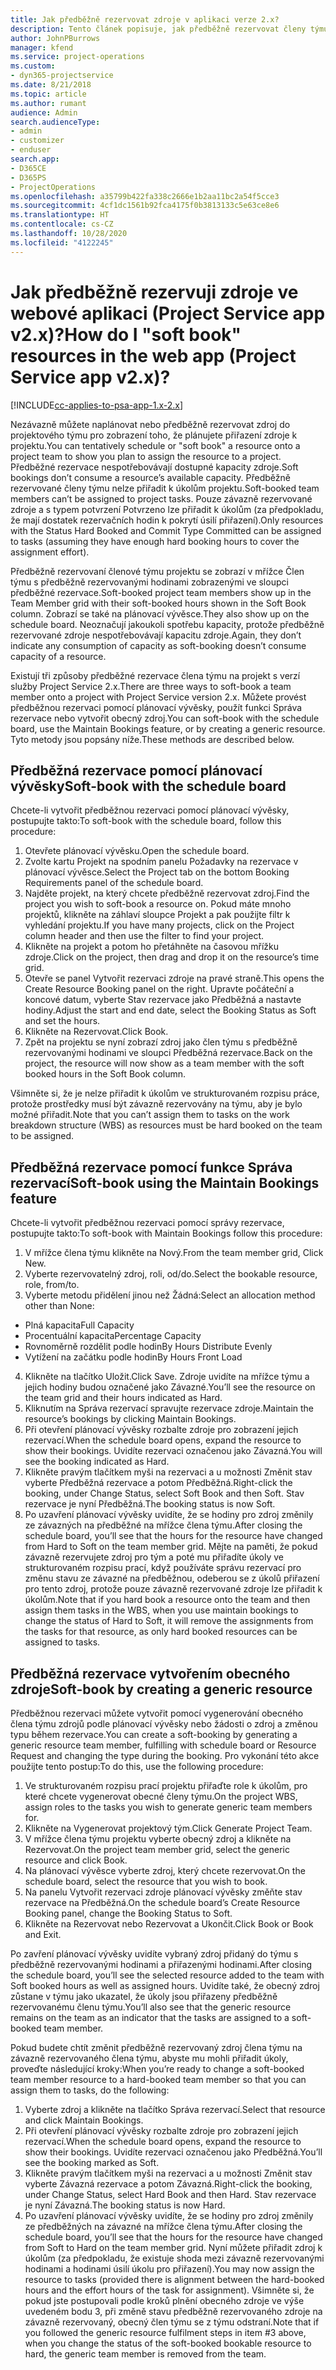 ```yaml
---
title: Jak předběžně rezervovat zdroje v aplikaci verze 2.x?
description: Tento článek popisuje, jak předběžně rezervovat členy týmu projektu s pomocí Project Service.
author: JohnPBurrows
manager: kfend
ms.service: project-operations
ms.custom:
- dyn365-projectservice
ms.date: 8/21/2018
ms.topic: article
ms.author: rumant
audience: Admin
search.audienceType:
- admin
- customizer
- enduser
search.app:
- D365CE
- D365PS
- ProjectOperations
ms.openlocfilehash: a35799b422fa338c2666e1b2aa11bc2a54f5cce3
ms.sourcegitcommit: 4cf1dc1561b92fca4175f0b3813133c5e63ce8e6
ms.translationtype: HT
ms.contentlocale: cs-CZ
ms.lasthandoff: 10/28/2020
ms.locfileid: "4122245"
---
```

# <a name="how-do-i-soft-book-resources-in-the-web-app-project-service-app-v2x"></a><span data-ttu-id="215d7-103">Jak předběžně rezervuji zdroje ve webové aplikaci (Project Service app v2.x)?</span><span class="sxs-lookup"><span data-stu-id="215d7-103">How do I "soft book" resources in the web app (Project Service app v2.x)?</span></span>

[!INCLUDE[cc-applies-to-psa-app-1.x-2.x](../includes/cc-applies-to-psa-app-1x-2x.md)]

<span data-ttu-id="215d7-104">Nezávazně můžete naplánovat nebo předběžně rezervovat zdroj do projektového týmu pro zobrazení toho, že plánujete přiřazení zdroje k projektu.</span><span class="sxs-lookup"><span data-stu-id="215d7-104">You can tentatively schedule or "soft book" a resource onto a project team to show you plan to assign the resource to a project.</span></span> <span data-ttu-id="215d7-105">Předběžné rezervace nespotřebovávají dostupné kapacity zdroje.</span><span class="sxs-lookup"><span data-stu-id="215d7-105">Soft bookings don’t consume a resource’s available capacity.</span></span> <span data-ttu-id="215d7-106">Předběžně rezervované členy týmu nelze přiřadit k úkolům projektu.</span><span class="sxs-lookup"><span data-stu-id="215d7-106">Soft-booked team members can’t be assigned to project tasks.</span></span> <span data-ttu-id="215d7-107">Pouze závazně rezervované zdroje a s typem potvrzení Potvrzeno lze přiřadit k úkolům (za předpokladu, že mají dostatek rezervačních hodin k pokrytí úsilí přiřazení).</span><span class="sxs-lookup"><span data-stu-id="215d7-107">Only resources with the Status Hard Booked and Commit Type Committed can be assigned to tasks (assuming they have enough hard booking hours to cover the assignment effort).</span></span>

<span data-ttu-id="215d7-108">Předběžně rezervovaní členové týmu projektu se zobrazí v mřížce Člen týmu s předběžně rezervovanými hodinami zobrazenými ve sloupci předběžné rezervace.</span><span class="sxs-lookup"><span data-stu-id="215d7-108">Soft-booked project team members show up in the Team Member grid with their soft-booked hours shown in the Soft Book column.</span></span> <span data-ttu-id="215d7-109">Zobrazí se také na plánovací vývěsce.</span><span class="sxs-lookup"><span data-stu-id="215d7-109">They also show up on the schedule board.</span></span> <span data-ttu-id="215d7-110">Neoznačují jakoukoli spotřebu kapacity, protože předběžně rezervované zdroje nespotřebovávají kapacitu zdroje.</span><span class="sxs-lookup"><span data-stu-id="215d7-110">Again, they don’t indicate any consumption of capacity as soft-booking doesn’t consume capacity of a resource.</span></span>

<span data-ttu-id="215d7-111">Existují tři způsoby předběžné rezervace člena týmu na projekt s verzí služby Project Service 2.x.</span><span class="sxs-lookup"><span data-stu-id="215d7-111">There are three ways to soft-book a team member onto a project with Project Service version 2.x.</span></span> <span data-ttu-id="215d7-112">Můžete provést předběžnou rezervaci pomocí plánovací vývěsky, použít funkci Správa rezervace nebo vytvořit obecný zdroj.</span><span class="sxs-lookup"><span data-stu-id="215d7-112">You can soft-book with the schedule board, use the Maintain Bookings feature, or by creating a generic resource.</span></span> <span data-ttu-id="215d7-113">Tyto metody jsou popsány níže.</span><span class="sxs-lookup"><span data-stu-id="215d7-113">These methods are described below.</span></span>

## <a name="soft-book-with-the-schedule-board"></a><span data-ttu-id="215d7-114">Předběžná rezervace pomocí plánovací vývěsky</span><span class="sxs-lookup"><span data-stu-id="215d7-114">Soft-book with the schedule board</span></span>

<span data-ttu-id="215d7-115">Chcete-li vytvořit předběžnou rezervaci pomocí plánovací vývěsky, postupujte takto:</span><span class="sxs-lookup"><span data-stu-id="215d7-115">To soft-book with the schedule board, follow this procedure:</span></span> 
1. <span data-ttu-id="215d7-116">Otevřete plánovací vývěsku.</span><span class="sxs-lookup"><span data-stu-id="215d7-116">Open the schedule board.</span></span>
2. <span data-ttu-id="215d7-117">Zvolte kartu Projekt na spodním panelu Požadavky na rezervace v plánovací vývěsce.</span><span class="sxs-lookup"><span data-stu-id="215d7-117">Select the Project tab on the bottom Booking Requirements panel of the schedule board.</span></span>
3. <span data-ttu-id="215d7-118">Najděte projekt, na který chcete předběžně rezervovat zdroj.</span><span class="sxs-lookup"><span data-stu-id="215d7-118">Find the project you wish to soft-book a resource on.</span></span> <span data-ttu-id="215d7-119">Pokud máte mnoho projektů, klikněte na záhlaví sloupce Projekt a pak použijte filtr k vyhledání projektu.</span><span class="sxs-lookup"><span data-stu-id="215d7-119">If you have many projects, click on the Project column header and then use the filter to find your project.</span></span>
4. <span data-ttu-id="215d7-120">Klikněte na projekt a potom ho přetáhněte na časovou mřížku zdroje.</span><span class="sxs-lookup"><span data-stu-id="215d7-120">Click on the project, then drag and drop it on the resource’s time grid.</span></span>
5. <span data-ttu-id="215d7-121">Otevře se panel Vytvořit rezervaci zdroje na pravé straně.</span><span class="sxs-lookup"><span data-stu-id="215d7-121">This opens the Create Resource Booking panel on the right.</span></span> <span data-ttu-id="215d7-122">Upravte počáteční a koncové datum, vyberte Stav rezervace jako Předběžná a nastavte hodiny.</span><span class="sxs-lookup"><span data-stu-id="215d7-122">Adjust the start and end date, select the Booking Status as Soft and set the hours.</span></span> 
6. <span data-ttu-id="215d7-123">Klikněte na Rezervovat.</span><span class="sxs-lookup"><span data-stu-id="215d7-123">Click Book.</span></span>
7. <span data-ttu-id="215d7-124">Zpět na projektu se nyní zobrazí zdroj jako člen týmu s předběžně rezervovanými hodinami ve sloupci Předběžná rezervace.</span><span class="sxs-lookup"><span data-stu-id="215d7-124">Back on the project, the resource will now show as a team member with the soft booked hours in the Soft Book column.</span></span>

<span data-ttu-id="215d7-125">Všimněte si, že je nelze přiřadit k úkolům ve strukturovaném rozpisu práce, protože prostředky musí být závazně rezervovány na týmu, aby je bylo možné přiřadit.</span><span class="sxs-lookup"><span data-stu-id="215d7-125">Note that you can’t assign them to tasks on the work breakdown structure (WBS) as resources must be hard booked on the team to be assigned.</span></span>

## <a name="soft-book-using-the-maintain-bookings-feature"></a><span data-ttu-id="215d7-126">Předběžná rezervace pomocí funkce Správa rezervací</span><span class="sxs-lookup"><span data-stu-id="215d7-126">Soft-book using the Maintain Bookings feature</span></span>

<span data-ttu-id="215d7-127">Chcete-li vytvořit předběžnou rezervaci pomocí správy rezervace, postupujte takto:</span><span class="sxs-lookup"><span data-stu-id="215d7-127">To soft-book with Maintain Bookings follow this procedure:</span></span>
1. <span data-ttu-id="215d7-128">V mřížce člena týmu klikněte na Nový.</span><span class="sxs-lookup"><span data-stu-id="215d7-128">From the team member grid, Click New.</span></span>
2. <span data-ttu-id="215d7-129">Vyberte rezervovatelný zdroj, roli, od/do.</span><span class="sxs-lookup"><span data-stu-id="215d7-129">Select the bookable resource, role, from/to.</span></span>
3. <span data-ttu-id="215d7-130">Vyberte metodu přidělení jinou než Žádná:</span><span class="sxs-lookup"><span data-stu-id="215d7-130">Select an allocation method other than None:</span></span>
- <span data-ttu-id="215d7-131">Plná kapacita</span><span class="sxs-lookup"><span data-stu-id="215d7-131">Full Capacity</span></span>
- <span data-ttu-id="215d7-132">Procentuální kapacita</span><span class="sxs-lookup"><span data-stu-id="215d7-132">Percentage Capacity</span></span>
- <span data-ttu-id="215d7-133">Rovnoměrně rozdělit podle hodin</span><span class="sxs-lookup"><span data-stu-id="215d7-133">By Hours Distribute Evenly</span></span>
- <span data-ttu-id="215d7-134">Vytížení na začátku podle hodin</span><span class="sxs-lookup"><span data-stu-id="215d7-134">By Hours Front Load</span></span>
4. <span data-ttu-id="215d7-135">Klikněte na tlačítko Uložit.</span><span class="sxs-lookup"><span data-stu-id="215d7-135">Click Save.</span></span> <span data-ttu-id="215d7-136">Zdroje uvidíte na mřížce týmu a jejich hodiny budou označené jako Závazné.</span><span class="sxs-lookup"><span data-stu-id="215d7-136">You’ll see the resource on the team grid and their hours indicated as Hard.</span></span>
5. <span data-ttu-id="215d7-137">Kliknutím na Správa rezervací spravujte rezervace zdroje.</span><span class="sxs-lookup"><span data-stu-id="215d7-137">Maintain the resource’s bookings by clicking Maintain Bookings.</span></span>
6. <span data-ttu-id="215d7-138">Při otevření plánovací vývěsky rozbalte zdroje pro zobrazení jejich rezervací.</span><span class="sxs-lookup"><span data-stu-id="215d7-138">When the schedule board opens, expand the resource to show their bookings.</span></span> <span data-ttu-id="215d7-139">Uvidíte rezervaci označenou jako Závazná.</span><span class="sxs-lookup"><span data-stu-id="215d7-139">You will see the booking indicated as Hard.</span></span>
7. <span data-ttu-id="215d7-140">Klikněte pravým tlačítkem myši na rezervaci a u možnosti Změnit stav vyberte Předběžná rezervace a potom Předběžná.</span><span class="sxs-lookup"><span data-stu-id="215d7-140">Right-click the booking, under Change Status, select Soft Book and then Soft.</span></span> <span data-ttu-id="215d7-141">Stav rezervace je nyní Předběžná.</span><span class="sxs-lookup"><span data-stu-id="215d7-141">The booking status is now Soft.</span></span>
8. <span data-ttu-id="215d7-142">Po uzavření plánovací vývěsky uvidíte, že se hodiny pro zdroj změnily ze závazných na předběžné na mřížce člena týmu.</span><span class="sxs-lookup"><span data-stu-id="215d7-142">After closing the schedule board, you’ll see that the hours for the resource have changed from Hard to Soft on the team member grid.</span></span>
<span data-ttu-id="215d7-143">Mějte na paměti, že pokud závazně rezervujete zdroj pro tým a poté mu přiřadíte úkoly ve strukturovaném rozpisu prací, když používáte správu rezervací pro změnu stavu ze závazné na předběžnou, odeberou se z úkolů přiřazení pro tento zdroj, protože pouze závazně rezervované zdroje lze přiřadit k úkolům.</span><span class="sxs-lookup"><span data-stu-id="215d7-143">Note that if you hard book a resource onto the team and then assign them tasks in the WBS, when you use maintain bookings to change the status of Hard to Soft, it will remove the assignments from the tasks for that resource, as only hard booked resources can be assigned to tasks.</span></span>

## <a name="soft-book-by-creating-a-generic-resource"></a><span data-ttu-id="215d7-144">Předběžná rezervace vytvořením obecného zdroje</span><span class="sxs-lookup"><span data-stu-id="215d7-144">Soft-book by creating a generic resource</span></span>

<span data-ttu-id="215d7-145">Předběžnou rezervaci můžete vytvořit pomocí vygenerování obecného člena týmu zdrojů podle plánovací vývěsky nebo žádosti o zdroj a změnou typu během rezervace.</span><span class="sxs-lookup"><span data-stu-id="215d7-145">You can create a soft-booking by generating a generic resource team member, fulfilling with schedule board or Resource Request and changing the type during the booking.</span></span>
<span data-ttu-id="215d7-146">Pro vykonání této akce použijte tento postup:</span><span class="sxs-lookup"><span data-stu-id="215d7-146">To do this, use the following procedure:</span></span>

1. <span data-ttu-id="215d7-147">Ve strukturovaném rozpisu prací projektu přiřaďte role k úkolům, pro které chcete vygenerovat obecné členy týmu.</span><span class="sxs-lookup"><span data-stu-id="215d7-147">On the project WBS, assign roles to the tasks you wish to generate generic team members for.</span></span>
2. <span data-ttu-id="215d7-148">Klikněte na Vygenerovat projektový tým.</span><span class="sxs-lookup"><span data-stu-id="215d7-148">Click Generate Project Team.</span></span>
3. <span data-ttu-id="215d7-149">V mřížce člena týmu projektu vyberte obecný zdroj a klikněte na Rezervovat.</span><span class="sxs-lookup"><span data-stu-id="215d7-149">On the project team member grid, select the generic resource and click Book.</span></span>
4. <span data-ttu-id="215d7-150">Na plánovací vývěsce vyberte zdroj, který chcete rezervovat.</span><span class="sxs-lookup"><span data-stu-id="215d7-150">On the schedule board, select the resource that you wish to book.</span></span>
5. <span data-ttu-id="215d7-151">Na panelu Vytvořit rezervaci zdroje plánovací vývěsky změňte stav rezervace na Předběžná.</span><span class="sxs-lookup"><span data-stu-id="215d7-151">On the schedule board’s Create Resource Booking panel, change the Booking Status to Soft.</span></span>
6. <span data-ttu-id="215d7-152">Klikněte na Rezervovat nebo Rezervovat a Ukončit.</span><span class="sxs-lookup"><span data-stu-id="215d7-152">Click Book or Book and Exit.</span></span>

<span data-ttu-id="215d7-153">Po zavření plánovací vývěsky uvidíte vybraný zdroj přidaný do týmu s předběžně rezervovanými hodinami a přiřazenými hodinami.</span><span class="sxs-lookup"><span data-stu-id="215d7-153">After closing the schedule board, you’ll see the selected resource added to the team with Soft booked hours as well as assigned hours.</span></span> <span data-ttu-id="215d7-154">Uvidíte také, že obecný zdroj zůstane v týmu jako ukazatel, že úkoly jsou přiřazeny předběžně rezervovanému členu týmu.</span><span class="sxs-lookup"><span data-stu-id="215d7-154">You’ll also see that the generic resource remains on the team as an indicator that the tasks are assigned to a soft-booked team member.</span></span>

<span data-ttu-id="215d7-155">Pokud budete chtít změnit předběžně rezervovaný zdroj člena týmu na závazně rezervovaného člena týmu, abyste mu mohli přiřadit úkoly, proveďte následující kroky:</span><span class="sxs-lookup"><span data-stu-id="215d7-155">When you’re ready to change a soft-booked team member resource to a hard-booked team member so that you can assign them to tasks, do the following:</span></span>

1. <span data-ttu-id="215d7-156">Vyberte zdroj a klikněte na tlačítko Správa rezervací.</span><span class="sxs-lookup"><span data-stu-id="215d7-156">Select that resource and click Maintain Bookings.</span></span>
2. <span data-ttu-id="215d7-157">Při otevření plánovací vývěsky rozbalte zdroje pro zobrazení jejich rezervací.</span><span class="sxs-lookup"><span data-stu-id="215d7-157">When the schedule board opens, expand the resource to show their bookings.</span></span> <span data-ttu-id="215d7-158">Uvidíte rezervaci označenou jako Předběžná.</span><span class="sxs-lookup"><span data-stu-id="215d7-158">You’ll see the booking marked as Soft.</span></span>
3. <span data-ttu-id="215d7-159">Klikněte pravým tlačítkem myši na rezervaci a u možnosti Změnit stav vyberte Závazná rezervace a potom Závazná.</span><span class="sxs-lookup"><span data-stu-id="215d7-159">Right-click the booking, under Change Status, select Hard Book and then Hard.</span></span> <span data-ttu-id="215d7-160">Stav rezervace je nyní Závazná.</span><span class="sxs-lookup"><span data-stu-id="215d7-160">The booking status is now Hard.</span></span>
4. <span data-ttu-id="215d7-161">Po uzavření plánovací vývěsky uvidíte, že se hodiny pro zdroj změnily ze předběžných na závazné na mřížce člena týmu.</span><span class="sxs-lookup"><span data-stu-id="215d7-161">After closing the schedule board, you’ll see that the hours for the resource have changed from Soft to Hard on the team member grid.</span></span> <span data-ttu-id="215d7-162">Nyní můžete přiřadit zdroj k úkolům (za předpokladu, že existuje shoda mezi závazně rezervovanými hodinami a hodinami úsilí úkolu pro přiřazení).</span><span class="sxs-lookup"><span data-stu-id="215d7-162">You may now assign the resource to tasks (provided there is alignment between the hard-booked hours and the effort hours of the task for assignment).</span></span> <span data-ttu-id="215d7-163">Všimněte si, že pokud jste postupovali podle kroků plnění obecného zdroje ve výše uvedeném bodu 3, při změně stavu předběžně rezervovaného zdroje na závazně rezervovaný, obecný člen týmu se z týmu odstraní.</span><span class="sxs-lookup"><span data-stu-id="215d7-163">Note that if you followed the generic resource fulfilment steps in item #3 above, when you change the status of the soft-booked bookable resource to hard, the generic team member is removed from the team.</span></span>
